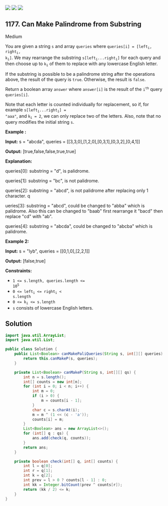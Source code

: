 [![](https://img.shields.io/github/stars/javadev/LeetCode-in-Java?label=Stars&style=flat-square)](https://github.com/javadev/LeetCode-in-Java)
[![](https://img.shields.io/github/forks/javadev/LeetCode-in-Java?label=Fork%20me%20on%20GitHub%20&style=flat-square)](https://github.com/javadev/LeetCode-in-Java/fork)
[![](https://img.shields.io/badge/-LeetCode%20in%20Kotlin-blue?style=flat-square)](https://github.com/javadev/LeetCode-in-Kotlin)

## 1177\. Can Make Palindrome from Substring

Medium

You are given a string `s` and array `queries` where <code>queries[i] = [left<sub>i</sub>, right<sub>i</sub>, k<sub>i</sub>]</code>. We may rearrange the substring <code>s[left<sub>i</sub>...right<sub>i</sub>]</code> for each query and then choose up to <code>k<sub>i</sub></code> of them to replace with any lowercase English letter.

If the substring is possible to be a palindrome string after the operations above, the result of the query is `true`. Otherwise, the result is `false`.

Return a boolean array `answer` where `answer[i]` is the result of the <code>i<sup>th</sup></code> query `queries[i]`.

Note that each letter is counted individually for replacement, so if, for example <code>s[left<sub>i</sub>...right<sub>i</sub>] = "aaa"</code>, and <code>k<sub>i</sub> = 2</code>, we can only replace two of the letters. Also, note that no query modifies the initial string `s`.

**Example :**

**Input:** s = "abcda", queries = \[\[3,3,0],[1,2,0],[0,3,1],[0,3,2],[0,4,1]]

**Output:** [true,false,false,true,true]

**Explanation:** 

queries[0]: substring = "d", is palidrome. 

queries[1]: substring = "bc", is not palidrome. 

queries[2]: substring = "abcd", is not palidrome after replacing only 1 character. q

ueries[3]: substring = "abcd", could be changed to "abba" which is palidrome. Also this can be changed to "baab" first rearrange it "bacd" then replace "cd" with "ab". 

queries[4]: substring = "abcda", could be changed to "abcba" which is palidrome.

**Example 2:**

**Input:** s = "lyb", queries = \[\[0,1,0],[2,2,1]]

**Output:** [false,true]

**Constraints:**

*   <code>1 <= s.length, queries.length <= 10<sup>5</sup></code>
*   <code>0 <= left<sub>i</sub> <= right<sub>i</sub> < s.length</code>
*   <code>0 <= k<sub>i</sub> <= s.length</code>
*   `s` consists of lowercase English letters.

## Solution

```java
import java.util.ArrayList;
import java.util.List;

public class Solution {
    public List<Boolean> canMakePaliQueries(String s, int[][] queries) {
        return this.canMakeP(s, queries);
    }

    private List<Boolean> canMakeP(String s, int[][] qs) {
        int n = s.length();
        int[] counts = new int[n];
        for (int i = 0; i < n; i++) {
            int m = 0;
            if (i > 0) {
                m = counts[i - 1];
            }
            char c = s.charAt(i);
            m = m ^ (1 << (c - 'a'));
            counts[i] = m;
        }
        List<Boolean> ans = new ArrayList<>();
        for (int[] q : qs) {
            ans.add(check(q, counts));
        }
        return ans;
    }

    private boolean check(int[] q, int[] counts) {
        int l = q[0];
        int r = q[1];
        int k = q[2];
        int prev = l > 0 ? counts[l - 1] : 0;
        int kk = Integer.bitCount(prev ^ counts[r]);
        return (kk / 2) <= k;
    }
}
```